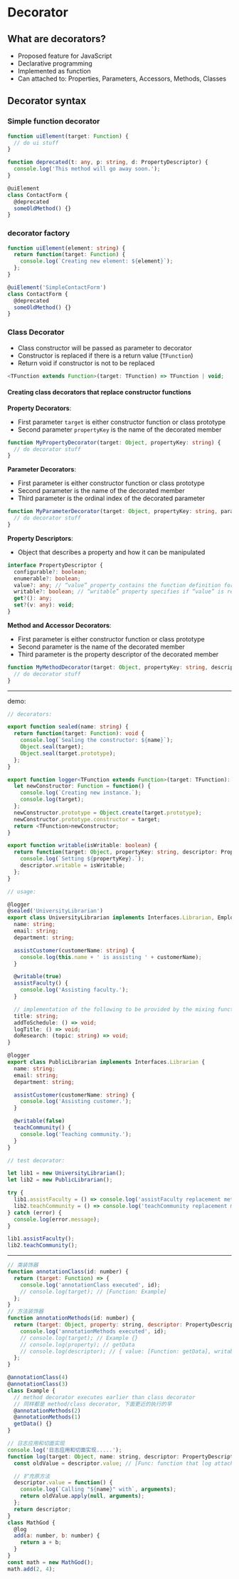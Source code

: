# Decorator

## What are decorators?

* Proposed feature for JavaScript
* Declarative programming
* Implemented as function
* Can attached to: Properties, Parameters, Accessors, Methods, Classes

## Decorator syntax

### Simple function decorator

```ts
function uiElement(target: Function) {
  // do ui stuff
}

function deprecated(t: any, p: string, d: PropertyDescriptor) {
  console.log('This method will go away soon.');
}

@uiElement
class ContactForm {
  @deprecated
  someOldMethod() {}
}
```

### decorator factory

```ts
function uiElement(element: string) {
  return function(target: Function) {
    console.log(`Creating new element: ${element}`);
  };
}

@uiElement('SimpleContactForm')
class ContactForm {
  @deprecated
  someOldMethod() {}
}
```

### Class Decorator

* Class constructor will be passed as parameter to decorator
* Constructor is replaced if there is a return value (`TFunction`)
* Return void if constructor is not to be replaced

```ts
<TFunction extends Function>(target: TFunction) => TFunction | void;
```

#### Creating class decorators that replace constructor functions

**Property Decorators**:

* First parameter `target` is either constructor function or class prototype
* Second parameter `propertyKey` is the name of the decorated member

```ts
function MyPropertyDecorator(target: Object, propertyKey: string) {
  // do decorator stuff
}
```

**Parameter Decorators**:

* First parameter is either constructor function or class prototype
* Second parameter is the name of the decorated member
* Third parameter is the ordinal index of the decorated parameter

```ts
function MyParameterDecorator(target: Object, propertyKey: string, parameterIndex: number) {
  // do decorator stuff
}
```

**Property Descriptors**:

* Object that describes a property and how it can be manipulated

```ts
interface PropertyDescriptor {
  configurable?: boolean;
  enumerable?: boolean;
  value?: any; // “value” property contains the function definition for class methods
  writable?: boolean; // “writable” property specifies if “value” is rea
  get?(): any;
  set?(v: any): void;
}
```

**Method and Accessor Decorators**:

* First parameter is either constructor function or class prototype
* Second parameter is the name of the decorated member
* Third parameter is the property descriptor of the decorated member

```ts
function MyMethodDecorator(target: Object, propertyKey: string, descriptor: PropertyDescriptor) {
  // do decorator stuff
}
```

---

demo:

```ts
// decorators:

export function sealed(name: string) {
  return function(target: Function): void {
    console.log(`Sealing the constructor: ${name}`);
    Object.seal(target);
    Object.seal(target.prototype);
  };
}

export function logger<TFunction extends Function>(target: TFunction): TFunction {
  let newConstructor: Function = function() {
    console.log(`Creating new instance.`);
    console.log(target);
  };
  newConstructor.prototype = Object.create(target.prototype);
  newConstructor.prototype.constructor = target;
  return <TFunction>newConstructor;
}

export function writable(isWritable: boolean) {
  return function(target: Object, propertyKey: string, descriptor: PropertyDescriptor) {
    console.log(`Setting ${propertyKey}.`);
    descriptor.writable = isWritable;
  };
}

// usage:

@logger
@sealed('UniversityLibrarian')
export class UniversityLibrarian implements Interfaces.Librarian, Employee, Researcher {
  name: string;
  email: string;
  department: string;

  assistCustomer(customerName: string) {
    console.log(this.name + ' is assisting ' + customerName);
  }

  @writable(true)
  assistFaculty() {
    console.log('Assisting faculty.');
  }

  // implementation of the following to be provided by the mixing function
  title: string;
  addToSchedule: () => void;
  logTitle: () => void;
  doResearch: (topic: string) => void;
}

@logger
export class PublicLibrarian implements Interfaces.Librarian {
  name: string;
  email: string;
  department: string;

  assistCustomer(customerName: string) {
    console.log('Assisting customer.');
  }

  @writable(false)
  teachCommunity() {
    console.log('Teaching community.');
  }
}

// test decorator:

let lib1 = new UniversityLibrarian();
let lib2 = new PublicLibrarian();

try {
  lib1.assistFaculty = () => console.log('assistFaculty replacement method');
  lib2.teachCommunity = () => console.log('teachCommunity replacement method');
} catch (error) {
  console.log(error.message);
}

lib1.assistFaculty();
lib2.teachCommunity();
```

---

```js
// 类装饰器
function annotationClass(id: number) {
  return (target: Function) => {
    console.log('annotationClass executed', id);
    // console.log(target); // [Function: Example]
  };
}
// 方法装饰器
function annotationMethods(id: number) {
  return (target: Object, property: string, descriptor: PropertyDescriptor) => {
    console.log('annotationMethods executed', id);
    // console.log(target); // Example {}
    // console.log(property); // getData
    // console.log(descriptor); // { value: [Function: getData], writable: true, enumerable: false, configurable: true }
  };
}

@annotationClass(4)
@annotationClass(3)
class Example {
  // method decorator executes earlier than class decorator
  // 同样都是 method/class decorator, 下面更近的执行的早
  @annotationMethods(2)
  @annotationMethods(1)
  getData() {}
}

// 日志应用和切面实现
console.log('日志应用和切面实现.....');
function log(target: Object, name: string, descriptor: PropertyDescriptor) {
  const oldValue = descriptor.value; // [Func: function that log attached]

  // 扩充原方法
  descriptor.value = function() {
    console.log(`Calling "${name}" with`, arguments);
    return oldValue.apply(null, arguments);
  };
  return descriptor;
}
class MathGod {
  @log
  add(a: number, b: number) {
    return a + b;
  }
}
const math = new MathGod();
math.add(2, 4);
```
